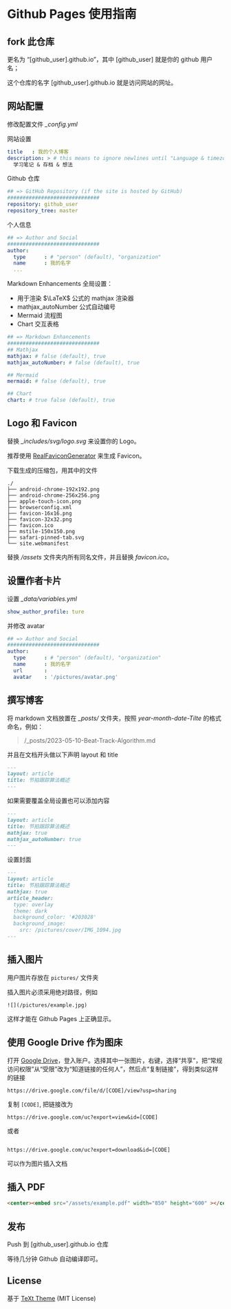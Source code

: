 # Github Pages 使用指南
## fork 此仓库

更名为 “[github_user].github.io”，其中 [github_user] 就是你的 github 用户名；

这个仓库的名字 [github_user].github.io 就是访问网站的网址。

## 网站配置 

修改配置文件 *_config.yml*

网站设置
```yml
title   : 我的个人博客
description: > # this means to ignore newlines until "Language & timezone"
  学习笔记 & 存档 & 想法
```
Github 仓库
``` yml
## => GitHub Repository (if the site is hosted by GitHub)
##############################
repository: github_user
repository_tree: master

```

个人信息
```yml
## => Author and Social
##############################
author:
  type      : # "person" (default), "organization"
  name      : 我的名字
  ...

```

Markdown Enhancements 全局设置：
- 用于渲染 $\LaTeX$ 公式的 mathjax 渲染器
- mathjax_autoNumber 公式自动编号
- Mermaid 流程图
- Chart 交互表格

```yml
## => Markdown Enhancements
##############################
## Mathjax
mathjax: # false (default), true
mathjax_autoNumber: # false (default), true

## Mermaid
mermaid: # false (default), true

## Chart
chart: # true false (default), true
```
## Logo 和 Favicon

替换 *_includes/svg/logo.svg* 来设置你的 Logo。

推荐使用 [RealFaviconGenerator](https://realfavicongenerator.net/) 来生成 Favicon。

下载生成的压缩包，用其中的文件

```
./
├── android-chrome-192x192.png
├── android-chrome-256x256.png
├── apple-touch-icon.png
├── browserconfig.xml
├── favicon-16x16.png
├── favicon-32x32.png
├── favicon.ico
├── mstile-150x150.png
├── safari-pinned-tab.svg
└── site.webmanifest
```

替换 */assets* 文件夹内所有同名文件，并且替换 *favicon.ico*。

## 设置作者卡片

设置 *_data/variables.yml*
```yml
show_author_profile: ture
```
并修改 avatar

```yml
## => Author and Social
##############################
author:
  type      : # "person" (default), "organization"
  name      : 我的名字
  url       : 
  avatar    : '/pictures/avatar.png'
```

## 撰写博客

将 markdown 文档放置在 *_posts/* 文件夹，按照 *year-month-date-Tilte* 的格式命名，例如：

> /_posts/2023-05-10-Beat-Track-Algorithm.md

并且在文档开头做以下声明 layout 和 title 
```markdown
---
layout: article
title: 节拍跟踪算法概述
---
```
如果需要覆盖全局设置也可以添加内容

```markdown
---
layout: article
title: 节拍跟踪算法概述
mathjax: true
mathjax_autoNumber: true
---
```

设置封面

```markdown
---
layout: article
title: 节拍跟踪算法概述
mathjax: true
article_header:
  type: overlay
  theme: dark
  background_color: '#203028'
  background_image:
    src: /pictures/cover/IMG_1094.jpg
---
```
## 插入图片

用户图片存放在 `pictures/` 文件夹

插入图片必须采用绝对路径，例如

```
![](/pictures/example.jpg)
```

这样才能在 Github Pages 上正确显示。

## 使用 Google Drive 作为图床

打开 [Google Drive](https://drive.google.com/drive/)，登入账户。选择其中一张图片，右键，选择“共享”，把“常规访问权限”从“受限”改为“知道链接的任何人”，然后点“复制链接”，得到类似这样的链接

```url
https://drive.google.com/file/d/[CODE]/view?usp=sharing
```

复制 `[CODE]`, 把链接改为

```url
https://drive.google.com/uc?export=view&id=[CODE]
```

或者

```url

https://drive.google.com/uc?export=download&id=[CODE]
```

可以作为图片插入文档




## 插入 PDF

```markdown
<center><embed src="/assets/example.pdf" width="850" height="600" ></center>
```

## 发布

Push 到 [github_user].github.io 仓库

等待几分钟 Github 自动编译即可。

## License
基于 [TeXt Theme](https://github.com/kitian616/jekyll-TeXt-theme) (MIT License)